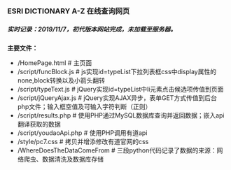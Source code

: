 ### ESRI DICTIONARY A-Z 在线查询网页  
##### 实时记录：2019/11/7，初代版本网站完成，未加载至服务器。  
**主要文件：**
- /HomePage.html            # 主页面
- /script/funcBlock.js      # js实现id=typeList下拉列表框css中display属性的none,block转换以及小箭头翻转
- /script/typeText.js       # jQuery实现id=typeList中li元素点击候选项传值到页面
- /script/jQueryAjax.js     # jQuery实现AJAX异步，表单GET方式传值到后台php文件；输入框空值及可输入字符判断（正则）
- /script/results.php       # 使用PHP通过MySQL数据库查询并返回数据；嵌入api翻译获取的数据
- /script/youdaoApi.php     # 使用PHP调用有道api
- /style/pc7.css            # 拷贝并增添修改有道官网的css
- /WhereDoesTheDataComeFrom # 三段python代码记录了数据的来源：网络爬虫、数据清洗及数据库存储
